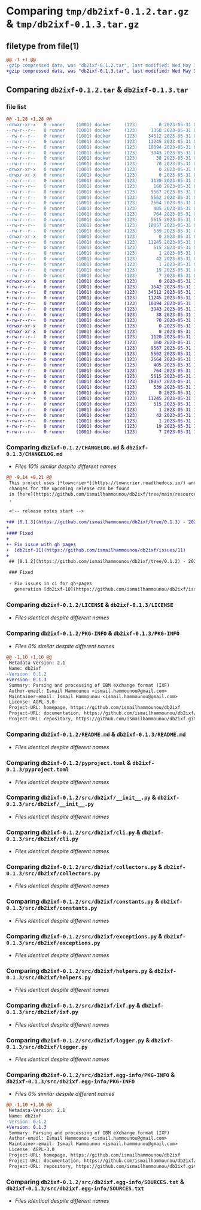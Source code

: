 # Comparing `tmp/db2ixf-0.1.2.tar.gz` & `tmp/db2ixf-0.1.3.tar.gz`

## filetype from file(1)

```diff
@@ -1 +1 @@
-gzip compressed data, was "db2ixf-0.1.2.tar", last modified: Wed May 31 07:21:11 2023, max compression
+gzip compressed data, was "db2ixf-0.1.3.tar", last modified: Wed May 31 17:36:21 2023, max compression
```

## Comparing `db2ixf-0.1.2.tar` & `db2ixf-0.1.3.tar`

### file list

```diff
@@ -1,28 +1,28 @@
-drwxr-xr-x   0 runner    (1001) docker     (123)        0 2023-05-31 07:21:11.621123 db2ixf-0.1.2/
--rw-r--r--   0 runner    (1001) docker     (123)     1358 2023-05-31 07:19:59.000000 db2ixf-0.1.2/CHANGELOG.md
--rw-r--r--   0 runner    (1001) docker     (123)    34512 2023-05-31 07:19:59.000000 db2ixf-0.1.2/LICENSE
--rw-r--r--   0 runner    (1001) docker     (123)    11245 2023-05-31 07:21:11.621123 db2ixf-0.1.2/PKG-INFO
--rw-r--r--   0 runner    (1001) docker     (123)    10094 2023-05-31 07:19:59.000000 db2ixf-0.1.2/README.md
--rw-r--r--   0 runner    (1001) docker     (123)     3943 2023-05-31 07:19:59.000000 db2ixf-0.1.2/pyproject.toml
--rw-r--r--   0 runner    (1001) docker     (123)       38 2023-05-31 07:21:11.621123 db2ixf-0.1.2/setup.cfg
--rw-r--r--   0 runner    (1001) docker     (123)       70 2023-05-31 07:19:59.000000 db2ixf-0.1.2/setup.py
-drwxr-xr-x   0 runner    (1001) docker     (123)        0 2023-05-31 07:21:11.621123 db2ixf-0.1.2/src/
-drwxr-xr-x   0 runner    (1001) docker     (123)        0 2023-05-31 07:21:11.621123 db2ixf-0.1.2/src/db2ixf/
--rw-r--r--   0 runner    (1001) docker     (123)     1120 2023-05-31 07:19:59.000000 db2ixf-0.1.2/src/db2ixf/__init__.py
--rw-r--r--   0 runner    (1001) docker     (123)      160 2023-05-31 07:21:11.000000 db2ixf-0.1.2/src/db2ixf/_version.py
--rw-r--r--   0 runner    (1001) docker     (123)     9567 2023-05-31 07:19:59.000000 db2ixf-0.1.2/src/db2ixf/cli.py
--rw-r--r--   0 runner    (1001) docker     (123)     5562 2023-05-31 07:19:59.000000 db2ixf-0.1.2/src/db2ixf/collectors.py
--rw-r--r--   0 runner    (1001) docker     (123)     2664 2023-05-31 07:19:59.000000 db2ixf-0.1.2/src/db2ixf/constants.py
--rw-r--r--   0 runner    (1001) docker     (123)      405 2023-05-31 07:19:59.000000 db2ixf-0.1.2/src/db2ixf/encoders.py
--rw-r--r--   0 runner    (1001) docker     (123)      764 2023-05-31 07:19:59.000000 db2ixf-0.1.2/src/db2ixf/exceptions.py
--rw-r--r--   0 runner    (1001) docker     (123)     5615 2023-05-31 07:19:59.000000 db2ixf-0.1.2/src/db2ixf/helpers.py
--rw-r--r--   0 runner    (1001) docker     (123)    18057 2023-05-31 07:19:59.000000 db2ixf-0.1.2/src/db2ixf/ixf.py
--rw-r--r--   0 runner    (1001) docker     (123)      539 2023-05-31 07:19:59.000000 db2ixf-0.1.2/src/db2ixf/logger.py
-drwxr-xr-x   0 runner    (1001) docker     (123)        0 2023-05-31 07:21:11.621123 db2ixf-0.1.2/src/db2ixf.egg-info/
--rw-r--r--   0 runner    (1001) docker     (123)    11245 2023-05-31 07:21:11.000000 db2ixf-0.1.2/src/db2ixf.egg-info/PKG-INFO
--rw-r--r--   0 runner    (1001) docker     (123)      515 2023-05-31 07:21:11.000000 db2ixf-0.1.2/src/db2ixf.egg-info/SOURCES.txt
--rw-r--r--   0 runner    (1001) docker     (123)        1 2023-05-31 07:21:11.000000 db2ixf-0.1.2/src/db2ixf.egg-info/dependency_links.txt
--rw-r--r--   0 runner    (1001) docker     (123)       42 2023-05-31 07:21:11.000000 db2ixf-0.1.2/src/db2ixf.egg-info/entry_points.txt
--rw-r--r--   0 runner    (1001) docker     (123)        1 2023-05-31 07:21:10.000000 db2ixf-0.1.2/src/db2ixf.egg-info/not-zip-safe
--rw-r--r--   0 runner    (1001) docker     (123)       19 2023-05-31 07:21:11.000000 db2ixf-0.1.2/src/db2ixf.egg-info/requires.txt
--rw-r--r--   0 runner    (1001) docker     (123)        7 2023-05-31 07:21:11.000000 db2ixf-0.1.2/src/db2ixf.egg-info/top_level.txt
+drwxr-xr-x   0 runner    (1001) docker     (123)        0 2023-05-31 17:36:21.940133 db2ixf-0.1.3/
+-rw-r--r--   0 runner    (1001) docker     (123)     1542 2023-05-31 17:34:43.000000 db2ixf-0.1.3/CHANGELOG.md
+-rw-r--r--   0 runner    (1001) docker     (123)    34512 2023-05-31 17:34:43.000000 db2ixf-0.1.3/LICENSE
+-rw-r--r--   0 runner    (1001) docker     (123)    11245 2023-05-31 17:36:21.940133 db2ixf-0.1.3/PKG-INFO
+-rw-r--r--   0 runner    (1001) docker     (123)    10094 2023-05-31 17:34:43.000000 db2ixf-0.1.3/README.md
+-rw-r--r--   0 runner    (1001) docker     (123)     3943 2023-05-31 17:34:43.000000 db2ixf-0.1.3/pyproject.toml
+-rw-r--r--   0 runner    (1001) docker     (123)       38 2023-05-31 17:36:21.940133 db2ixf-0.1.3/setup.cfg
+-rw-r--r--   0 runner    (1001) docker     (123)       70 2023-05-31 17:34:43.000000 db2ixf-0.1.3/setup.py
+drwxr-xr-x   0 runner    (1001) docker     (123)        0 2023-05-31 17:36:21.936133 db2ixf-0.1.3/src/
+drwxr-xr-x   0 runner    (1001) docker     (123)        0 2023-05-31 17:36:21.936133 db2ixf-0.1.3/src/db2ixf/
+-rw-r--r--   0 runner    (1001) docker     (123)     1120 2023-05-31 17:34:43.000000 db2ixf-0.1.3/src/db2ixf/__init__.py
+-rw-r--r--   0 runner    (1001) docker     (123)      160 2023-05-31 17:36:21.000000 db2ixf-0.1.3/src/db2ixf/_version.py
+-rw-r--r--   0 runner    (1001) docker     (123)     9567 2023-05-31 17:34:43.000000 db2ixf-0.1.3/src/db2ixf/cli.py
+-rw-r--r--   0 runner    (1001) docker     (123)     5562 2023-05-31 17:34:43.000000 db2ixf-0.1.3/src/db2ixf/collectors.py
+-rw-r--r--   0 runner    (1001) docker     (123)     2664 2023-05-31 17:34:43.000000 db2ixf-0.1.3/src/db2ixf/constants.py
+-rw-r--r--   0 runner    (1001) docker     (123)      405 2023-05-31 17:34:43.000000 db2ixf-0.1.3/src/db2ixf/encoders.py
+-rw-r--r--   0 runner    (1001) docker     (123)      764 2023-05-31 17:34:43.000000 db2ixf-0.1.3/src/db2ixf/exceptions.py
+-rw-r--r--   0 runner    (1001) docker     (123)     5615 2023-05-31 17:34:43.000000 db2ixf-0.1.3/src/db2ixf/helpers.py
+-rw-r--r--   0 runner    (1001) docker     (123)    18057 2023-05-31 17:34:43.000000 db2ixf-0.1.3/src/db2ixf/ixf.py
+-rw-r--r--   0 runner    (1001) docker     (123)      539 2023-05-31 17:34:43.000000 db2ixf-0.1.3/src/db2ixf/logger.py
+drwxr-xr-x   0 runner    (1001) docker     (123)        0 2023-05-31 17:36:21.940133 db2ixf-0.1.3/src/db2ixf.egg-info/
+-rw-r--r--   0 runner    (1001) docker     (123)    11245 2023-05-31 17:36:21.000000 db2ixf-0.1.3/src/db2ixf.egg-info/PKG-INFO
+-rw-r--r--   0 runner    (1001) docker     (123)      515 2023-05-31 17:36:21.000000 db2ixf-0.1.3/src/db2ixf.egg-info/SOURCES.txt
+-rw-r--r--   0 runner    (1001) docker     (123)        1 2023-05-31 17:36:21.000000 db2ixf-0.1.3/src/db2ixf.egg-info/dependency_links.txt
+-rw-r--r--   0 runner    (1001) docker     (123)       42 2023-05-31 17:36:21.000000 db2ixf-0.1.3/src/db2ixf.egg-info/entry_points.txt
+-rw-r--r--   0 runner    (1001) docker     (123)        1 2023-05-31 17:36:20.000000 db2ixf-0.1.3/src/db2ixf.egg-info/not-zip-safe
+-rw-r--r--   0 runner    (1001) docker     (123)       19 2023-05-31 17:36:21.000000 db2ixf-0.1.3/src/db2ixf.egg-info/requires.txt
+-rw-r--r--   0 runner    (1001) docker     (123)        7 2023-05-31 17:36:21.000000 db2ixf-0.1.3/src/db2ixf.egg-info/top_level.txt
```

### Comparing `db2ixf-0.1.2/CHANGELOG.md` & `db2ixf-0.1.3/CHANGELOG.md`

 * *Files 10% similar despite different names*

```diff
@@ -9,14 +9,21 @@
 This project uses [*towncrier*](https://towncrier.readthedocs.io/) and the
 changes for the upcoming release can be found
 in [here](https://github.com/ismailhammounou/db2ixf/tree/main/resources/changelog/)
 .
 
 <!-- release notes start -->
 
+## [0.1.3](https://github.com/ismailhammounou/db2ixf/tree/0.1.3) - 2023-05-31
+
+### Fixed
+
+- Fix issue with gh pages
+  [db2ixf-11](https://github.com/ismailhammounou/db2ixf/issues/11)
+
 ## [0.1.2](https://github.com/ismailhammounou/db2ixf/tree/0.1.2) - 2023-05-31
 
 ### Fixed
 
 - Fix issues in ci for gh-pages
   generation [db2ixf-10](https://github.com/ismailhammounou/db2ixf/issues/10)
```

### Comparing `db2ixf-0.1.2/LICENSE` & `db2ixf-0.1.3/LICENSE`

 * *Files identical despite different names*

### Comparing `db2ixf-0.1.2/PKG-INFO` & `db2ixf-0.1.3/PKG-INFO`

 * *Files 0% similar despite different names*

```diff
@@ -1,10 +1,10 @@
 Metadata-Version: 2.1
 Name: db2ixf
-Version: 0.1.2
+Version: 0.1.3
 Summary: Parsing and processing of IBM eXchange format (IXF)
 Author-email: Ismail Hammounou <ismail.hammounou@gmail.com>
 Maintainer-email: Ismail Hammounou <ismail.hammounou@gmail.com>
 License: AGPL-3.0
 Project-URL: homepage, https://github.com/ismailhammounou/db2ixf
 Project-URL: documentation, https://github.com/ismailhammounou/db2ixf/blob/main/README.md
 Project-URL: repository, https://github.com/ismailhammounou/db2ixf.git
```

### Comparing `db2ixf-0.1.2/README.md` & `db2ixf-0.1.3/README.md`

 * *Files identical despite different names*

### Comparing `db2ixf-0.1.2/pyproject.toml` & `db2ixf-0.1.3/pyproject.toml`

 * *Files identical despite different names*

### Comparing `db2ixf-0.1.2/src/db2ixf/__init__.py` & `db2ixf-0.1.3/src/db2ixf/__init__.py`

 * *Files identical despite different names*

### Comparing `db2ixf-0.1.2/src/db2ixf/cli.py` & `db2ixf-0.1.3/src/db2ixf/cli.py`

 * *Files identical despite different names*

### Comparing `db2ixf-0.1.2/src/db2ixf/collectors.py` & `db2ixf-0.1.3/src/db2ixf/collectors.py`

 * *Files identical despite different names*

### Comparing `db2ixf-0.1.2/src/db2ixf/constants.py` & `db2ixf-0.1.3/src/db2ixf/constants.py`

 * *Files identical despite different names*

### Comparing `db2ixf-0.1.2/src/db2ixf/exceptions.py` & `db2ixf-0.1.3/src/db2ixf/exceptions.py`

 * *Files identical despite different names*

### Comparing `db2ixf-0.1.2/src/db2ixf/helpers.py` & `db2ixf-0.1.3/src/db2ixf/helpers.py`

 * *Files identical despite different names*

### Comparing `db2ixf-0.1.2/src/db2ixf/ixf.py` & `db2ixf-0.1.3/src/db2ixf/ixf.py`

 * *Files identical despite different names*

### Comparing `db2ixf-0.1.2/src/db2ixf/logger.py` & `db2ixf-0.1.3/src/db2ixf/logger.py`

 * *Files identical despite different names*

### Comparing `db2ixf-0.1.2/src/db2ixf.egg-info/PKG-INFO` & `db2ixf-0.1.3/src/db2ixf.egg-info/PKG-INFO`

 * *Files 0% similar despite different names*

```diff
@@ -1,10 +1,10 @@
 Metadata-Version: 2.1
 Name: db2ixf
-Version: 0.1.2
+Version: 0.1.3
 Summary: Parsing and processing of IBM eXchange format (IXF)
 Author-email: Ismail Hammounou <ismail.hammounou@gmail.com>
 Maintainer-email: Ismail Hammounou <ismail.hammounou@gmail.com>
 License: AGPL-3.0
 Project-URL: homepage, https://github.com/ismailhammounou/db2ixf
 Project-URL: documentation, https://github.com/ismailhammounou/db2ixf/blob/main/README.md
 Project-URL: repository, https://github.com/ismailhammounou/db2ixf.git
```

### Comparing `db2ixf-0.1.2/src/db2ixf.egg-info/SOURCES.txt` & `db2ixf-0.1.3/src/db2ixf.egg-info/SOURCES.txt`

 * *Files identical despite different names*

